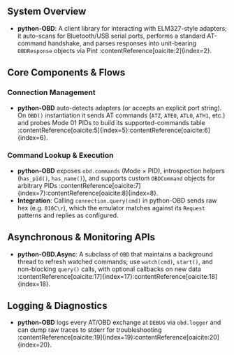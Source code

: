 ## System Overview

- **python-OBD**: A client library for interacting with ELM327-style adapters; it auto-scans for Bluetooth/USB serial ports, performs a standard AT-command handshake, and parses responses into unit-bearing `OBDResponse` objects via Pint :contentReference[oaicite:2]{index=2}.

## Core Components & Flows

### Connection Management

- **python-OBD** auto-detects adapters (or accepts an explicit port string). On `OBD()` instantiation it sends AT commands (`ATZ`, `ATE0`, `ATL0`, `ATH1`, etc.) and probes Mode 01 PIDs to build its supported-commands table :contentReference[oaicite:5]{index=5}:contentReference[oaicite:6]{index=6}.

### Command Lookup & Execution

- **python-OBD** exposes `obd.commands` (Mode × PID), introspection helpers (`has_pid()`, `has_name()`), and supports custom `OBDCommand` objects for arbitrary PIDs :contentReference[oaicite:7]{index=7}:contentReference[oaicite:8]{index=8}.  
- **Integration**: Calling `connection.query(cmd)` in python-OBD sends raw hex (e.g. `010C\r`), which the emulator matches against its `Request` patterns and replies as configured.

## Asynchronous & Monitoring APIs

- **python-OBD.Async**: A subclass of `OBD` that maintains a background thread to refresh watched commands; use `watch(cmd)`, `start()`, and non-blocking `query()` calls, with optional callbacks on new data :contentReference[oaicite:17]{index=17}:contentReference[oaicite:18]{index=18}.  

## Logging & Diagnostics

- **python-OBD** logs every AT/OBD exchange at `DEBUG` via `obd.logger` and can dump raw traces to stderr for troubleshooting :contentReference[oaicite:19]{index=19}:contentReference[oaicite:20]{index=20}.  
